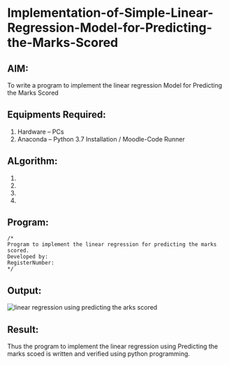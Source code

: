 # Implementation-of-Simple-Linear-Regression-Model-for-Predicting-the-Marks-Scored

## AIM:
To write a program to implement the linear regression Model for Predicting the Marks Scored


## Equipments Required:
1. Hardware – PCs
2. Anaconda – Python 3.7 Installation / Moodle-Code Runner

## ALgorithm:

1.
2.
3.
4.

## Program:
```
/*
Program to implement the linear regression for predicting the marks scored.
Developed by: 
RegisterNumber:  
*/
```


## Output:
![linear regression using predicting the arks scored](sam.png)


## Result:
Thus the program to implement the linear regression using Predicting the marks scoed is written and verified using python programming.




